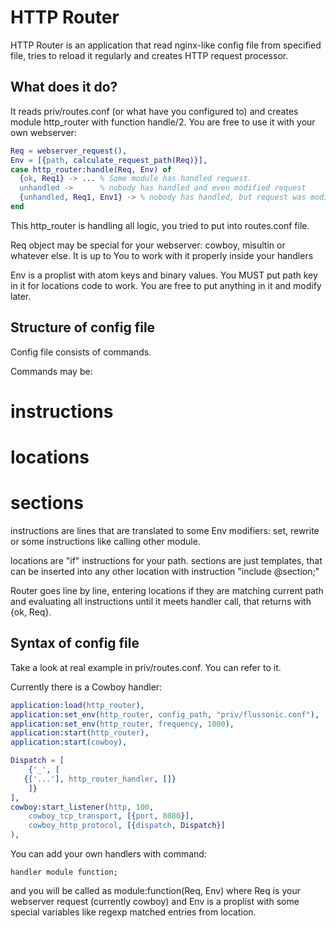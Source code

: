 HTTP Router
===========


HTTP Router is an application that read nginx-like config file from specified file, tries to reload it regularly
and creates HTTP request processor.



What does it do?
---------------

It reads priv/routes.conf (or what have you configured to) and creates module http_router with function handle/2.
You are free to use it with your own webserver:

```erlang
Req = webserver_request(),
Env = [{path, calculate_request_path(Req)}],
case http_router:handle(Req, Env) of
  {ok, Req1} -> ... % Some module has handled request.
  unhandled ->      % nobody has handled and even modified request
  {unhandled, Req1, Env1} -> % nobody has handled, but request was modified
end
```

This http_router is handling all logic, you tried to put into routes.conf file.

Req object may be special for your webserver: cowboy, misultin or whatever else. It is up to You
to work with it properly inside your handlers

Env is a proplist with atom keys and binary values. You MUST put path key in it for locations code to work.
You are free to put anything in it and modify later.


Structure of config file 
----------------

Config file consists of commands.

Commands may be:

# instructions
# locations 
# sections

instructions are lines that are translated to some Env modifiers: set, rewrite or some instructions like calling other module.

locations are "if" instructions for your path.
sections are just templates, that can be inserted into any other location with instruction "include @section;"


Router goes line by line, entering locations if they are matching current path and evaluating all instructions until it
meets handler call, that returns with {ok, Req}.


Syntax of config file
----------

Take a look at real example in priv/routes.conf. You can refer to it.







Currently there is a Cowboy handler:


```erlang
application:load(http_router),
application:set_env(http_router, config_path, "priv/flussonic.conf"),
application:set_env(http_router, frequency, 1000),
application:start(http_router),
application:start(cowboy),

Dispatch = [
	{'_', [
   {['...'], http_router_handler, []}
	]}
],
cowboy:start_listener(http, 100,
	cowboy_tcp_transport, [{port, 8080}],
	cowboy_http_protocol, [{dispatch, Dispatch}]
),

```




You can add your own handlers with command:

```
handler module function;
```

and you will be called as  module:function(Req, Env) where Req is your webserver request (currently cowboy) and
Env is a proplist with some special variables like regexp matched entries from location.
